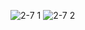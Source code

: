 ![2-7 1](https://github.com/user-attachments/assets/dfb51f13-c15a-4369-897e-19527fb8ebf4)
![2-7 2](https://github.com/user-attachments/assets/41743411-e9e2-4a0c-a4de-3cfb6233f01c)
